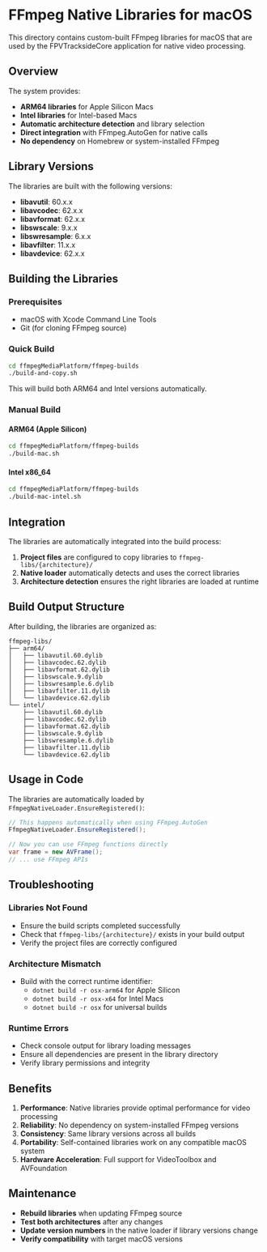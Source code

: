# FFmpeg Native Libraries for macOS

This directory contains custom-built FFmpeg libraries for macOS that are used by the FPVTracksideCore application for native video processing.

## Overview

The system provides:
- **ARM64 libraries** for Apple Silicon Macs
- **Intel libraries** for Intel-based Macs
- **Automatic architecture detection** and library selection
- **Direct integration** with FFmpeg.AutoGen for native calls
- **No dependency** on Homebrew or system-installed FFmpeg

## Library Versions

The libraries are built with the following versions:
- **libavutil**: 60.x.x
- **libavcodec**: 62.x.x  
- **libavformat**: 62.x.x
- **libswscale**: 9.x.x
- **libswresample**: 6.x.x
- **libavfilter**: 11.x.x
- **libavdevice**: 62.x.x

## Building the Libraries

### Prerequisites
- macOS with Xcode Command Line Tools
- Git (for cloning FFmpeg source)

### Quick Build
```bash
cd ffmpegMediaPlatform/ffmpeg-builds
./build-and-copy.sh
```

This will build both ARM64 and Intel versions automatically.

### Manual Build

#### ARM64 (Apple Silicon)
```bash
cd ffmpegMediaPlatform/ffmpeg-builds
./build-mac.sh
```

#### Intel x86_64
```bash
cd ffmpegMediaPlatform/ffmpeg-builds
./build-mac-intel.sh
```

## Integration

The libraries are automatically integrated into the build process:

1. **Project files** are configured to copy libraries to `ffmpeg-libs/{architecture}/`
2. **Native loader** automatically detects and uses the correct libraries
3. **Architecture detection** ensures the right libraries are loaded at runtime

## Build Output Structure

After building, the libraries are organized as:
```
ffmpeg-libs/
├── arm64/
│   ├── libavutil.60.dylib
│   ├── libavcodec.62.dylib
│   ├── libavformat.62.dylib
│   ├── libswscale.9.dylib
│   ├── libswresample.6.dylib
│   ├── libavfilter.11.dylib
│   └── libavdevice.62.dylib
└── intel/
    ├── libavutil.60.dylib
    ├── libavcodec.62.dylib
    ├── libavformat.62.dylib
    ├── libswscale.9.dylib
    ├── libswresample.6.dylib
    ├── libavfilter.11.dylib
    └── libavdevice.62.dylib
```

## Usage in Code

The libraries are automatically loaded by `FfmpegNativeLoader.EnsureRegistered()`:

```csharp
// This happens automatically when using FFmpeg.AutoGen
FfmpegNativeLoader.EnsureRegistered();

// Now you can use FFmpeg functions directly
var frame = new AVFrame();
// ... use FFmpeg APIs
```

## Troubleshooting

### Libraries Not Found
- Ensure the build scripts completed successfully
- Check that `ffmpeg-libs/{architecture}/` exists in your build output
- Verify the project files are correctly configured

### Architecture Mismatch
- Build with the correct runtime identifier:
  - `dotnet build -r osx-arm64` for Apple Silicon
  - `dotnet build -r osx-x64` for Intel Macs
  - `dotnet build -r osx` for universal builds

### Runtime Errors
- Check console output for library loading messages
- Ensure all dependencies are present in the library directory
- Verify library permissions and integrity

## Benefits

1. **Performance**: Native libraries provide optimal performance for video processing
2. **Reliability**: No dependency on system-installed FFmpeg versions
3. **Consistency**: Same library versions across all builds
4. **Portability**: Self-contained libraries work on any compatible macOS system
5. **Hardware Acceleration**: Full support for VideoToolbox and AVFoundation

## Maintenance

- **Rebuild libraries** when updating FFmpeg source
- **Test both architectures** after any changes
- **Update version numbers** in the native loader if library versions change
- **Verify compatibility** with target macOS versions 
